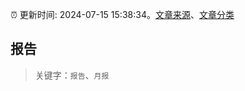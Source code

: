 :alarm_clock: 更新时间: 2024-07-15 15:38:34。[文章来源](/README.md)、[文章分类](/TAGS.md)

## 报告


> 关键字：`报告`、`月报`



